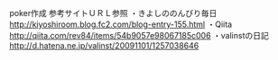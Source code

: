 poker作成
参考サイトＵＲＬ参照
・きよしののんびり毎日
http://kiyoshiroom.blog.fc2.com/blog-entry-155.html
・Qiita
http://qiita.com/rev84/items/54b9057e98067185c006
・valinstの日記
http://d.hatena.ne.jp/valinst/20091101/1257038646
